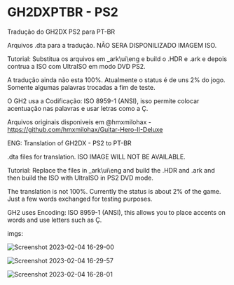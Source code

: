 # GH2DXPTBR - PS2
Tradução do GH2DX PS2 para PT-BR

Arquivos .dta para a tradução. NÃO SERA DISPONILIZADO IMAGEM ISO. 

Tutorial: Substitua os arquivos em _ark\ui\eng e build o .HDR e .ark e depois contrua a ISO com UltraISO em modo DVD PS2.

A tradução ainda não esta 100%. Atualmente o status é de uns 2% do jogo. Somente algumas palavras trocadas a fim de teste.

O GH2 usa a Codificação: ISO 8959-1 (ANSI), isso permite colocar acentuação nas palavras e usar letras como a Ç. 

Arquivos originais disponiveis em @hmxmilohax - https://github.com/hmxmilohax/Guitar-Hero-II-Deluxe

ENG:
Translation of GH2DX - PS2 to PT-BR

.dta files for translation. ISO IMAGE WILL NOT BE AVAILABLE.

Tutorial: Replace the files in _ark\ui\eng and build the .HDR and .ark and then build the ISO with UltraISO in PS2 DVD mode.

The translation is not 100%. Currently the status is about 2% of the game. Just a few words exchanged for testing purposes.

GH2 uses Encoding: ISO 8959-1 (ANSI), this allows you to place accents on words and use letters such as Ç.

imgs:


![Screenshot 2023-02-04 16-29-00](https://user-images.githubusercontent.com/89282630/216792344-cb32e8a0-e261-47f0-808b-ed16c4a77af4.png)

![Screenshot 2023-02-04 16-29-57](https://user-images.githubusercontent.com/89282630/216792348-6bde4d0e-1dd8-4661-9c9a-c43184f6d46f.png)

![Screenshot 2023-02-04 16-28-01](https://user-images.githubusercontent.com/89282630/216792354-ab785477-d529-481d-818c-724d930d5084.png)
